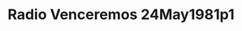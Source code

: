 ---
layout: manifest
title: Radio Venceremos 24May1981p1
manifest_name: radio-venceremos-24may1981p1

---